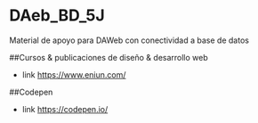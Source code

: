 # DAeb_BD_5J
Material de apoyo para DAWeb con conectividad a base de datos

##Cursos & publicaciones de diseño & desarrollo web
- link  https://www.eniun.com/

##Codepen
- link  https://codepen.io/
